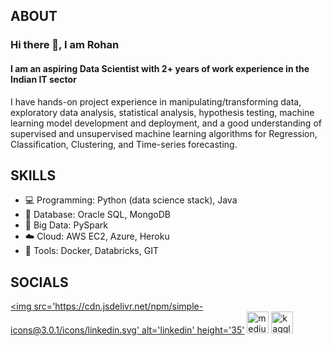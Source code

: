 ## ABOUT
### Hi there 👋, I am Rohan
#### I am an aspiring Data Scientist with 2+ years of work experience in the Indian IT sector

I have hands-on project experience in manipulating/transforming data, exploratory data analysis, statistical analysis, hypothesis testing, machine learning model development and deployment, and a good understanding of supervised and unsupervised machine learning algorithms for Regression, Classification, Clustering, and Time-series forecasting.

## SKILLS

* 💻 Programming: Python (data science stack), Java
* 💾 Database: Oracle SQL, MongoDB
* 🐘 Big Data: PySpark
* ☁️ Cloud: AWS EC2, Azure, Heroku
* 🧰 Tools: Docker, Databricks, GIT

## SOCIALS

[<img src='https://cdn.jsdelivr.net/npm/simple-icons@3.0.1/icons/linkedin.svg' alt='linkedin' height='35'](https://www.linkedin.com/in/parisrohan) 
[<img src='https://cdn.jsdelivr.net/npm/simple-icons@3.0.1/icons/medium.svg' alt='medium' height='35'>](https://parisrohan.medium.com)  [<img src='https://cdn.jsdelivr.net/npm/simple-icons@3.0.1/icons/kaggle.svg' alt='kaggle' height='35'>](https://www.kaggle.com/parisrohan)  

